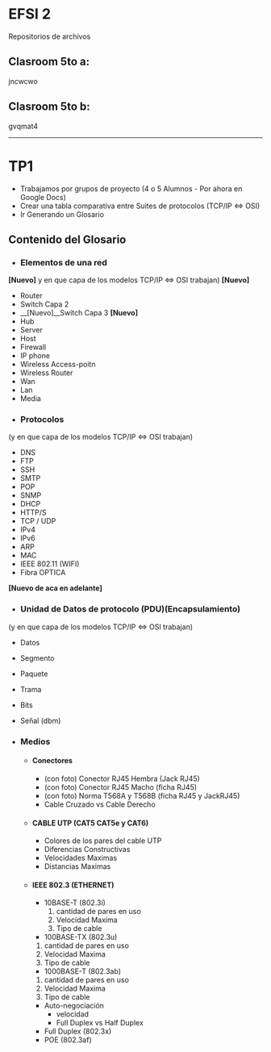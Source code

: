 # EFSI 2
Repositorios de archivos
## Clasroom 5to a:
jncwcwo
## Clasroom 5to b:
gvqmat4

___

# TP1
* Trabajamos por grupos de proyecto (4 o 5 Alumnos - Por ahora en Google Docs)
* Crear una tabla comparativa entre Suites de protocolos (TCP/IP \<=\> OSI)
* Ir Generando un Glosario

## Contenido del Glosario

* ### Elementos de una red
__\[Nuevo\]__ y en que capa de los modelos TCP/IP \<=\> OSI trabajan) __\[Nuevo\]__
  *  Router
  *  Switch Capa 2
  * __\[Nuevo\]__Switch Capa 3 __\[Nuevo\]__
  *  Hub
  *  Server
  *  Host
  *  Firewall
  *  IP phone
  *  Wireless Access-poitn
  *  Wireless Router
  *  Wan
  *  Lan
  *  Media
* ### Protocolos
(y en que capa de los modelos TCP/IP \<=\> OSI trabajan)
  *  DNS
  *  FTP
  *  SSH
  *  SMTP
  *  POP
  *  SNMP
  *  DHCP
  *  HTTP/S
  *  TCP / UDP
  *  IPv4
  *  IPv6
  *  ARP
  *  MAC
  *  IEEE 802.11 (WIFI)
  *  Fibra OPTICA

__\[Nuevo de aca en adelante\]__
* ###   Unidad de Datos de protocolo (PDU)(Encapsulamiento)
(y en que capa de los modelos TCP/IP \<=\> OSI trabajan)
  * Datos
  * Segmento
  * Paquete
  * Trama
  * Bits
  * Señal (dbm)

* ###   Medios
  * #### Conectores
    * (con foto) Conector RJ45 Hembra (Jack RJ45)
    * (con foto) Conector RJ45 Macho (ficha RJ45)
    * (con foto) Norma T568A y T568B (ficha RJ45 y JackRJ45)
    * Cable Cruzado vs Cable Derecho
  * #### CABLE UTP (CAT5 CAT5e y CAT6)
    * Colores de los pares del cable UTP
    * Diferencias Constructivas
    * Velocidades Maximas
    * Distancias Maximas
  * #### IEEE 802.3 (ETHERNET)
    * 10BASE-T (802.3i)
        1. cantidad de pares en uso
        2. Velocidad Maxima
        3. Tipo de cable
    * 100BASE-TX (802.3u)
     1. cantidad de pares en uso
     2. Velocidad Maxima
     3. Tipo de cable
    * 1000BASE-T (802.3ab)
     1. cantidad de pares en uso
     2. Velocidad Maxima
     3. Tipo de cable
    * Auto-negociación
      * velocidad
      * Full Duplex vs Half Duplex
    * Full Duplex (802.3x)
    * POE (802.3af)
